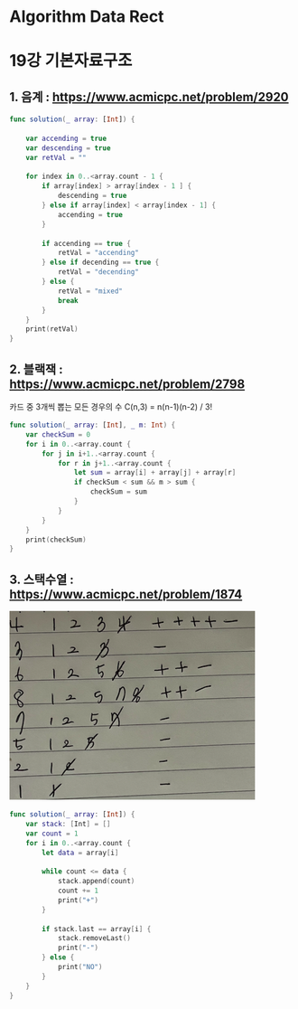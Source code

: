# Algorithm Data Rect
# 

19강 기본자료구조
===========

## 1. 음계 : https://www.acmicpc.net/problem/2920

```swift
func solution(_ array: [Int]) {
    
    var accending = true
    var descending = true
    var retVal = ""
    
    for index in 0..<array.count - 1 {
        if array[index] > array[index - 1 ] {
            descending = true
        } else if array[index] < array[index - 1] {
            accending = true
        }
        
        if accending == true {
            retVal = "accending"
        } else if decending == true {
            retVal = "decending"
        } else {
            retVal = "mixed"
            break
        }
    }
    print(retVal)
}
```

## 2. 블랙잭 : https://www.acmicpc.net/problem/2798

카드 중 3개씩 뽑는 모든 경우의 수 C(n,3) = n(n-1)(n-2) / 3!

```swift
func solution(_ array: [Int], _ m: Int) {
    var checkSum = 0
    for i in 0..<array.count {
        for j in i+1..<array.count {
            for r in j+1..<array.count {
                let sum = array[i] + array[j] + array[r]
                if checkSum < sum && m > sum {
                    checkSum = sum
                }
            }
        }
    }
    print(checkSum)
}
```

## 3. 스택수열 : https://www.acmicpc.net/problem/1874

<img src = "https://github.com/HwangWoonChun/Algorithm_DataStruct/blob/master/image/screenshot_2021_01_15_01.png">

```swift
func solution(_ array: [Int]) {
    var stack: [Int] = []
    var count = 1
    for i in 0..<array.count {
        let data = array[i]
        
        while count <= data {
            stack.append(count)
            count += 1
            print("+")
        }
        
        if stack.last == array[i] {
            stack.removeLast()
            print("-")
        } else {
            print("NO")
        }
    }
}
```
